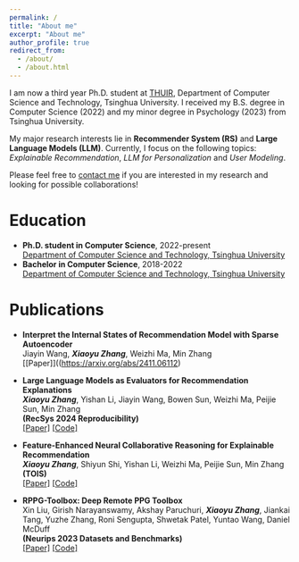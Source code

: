 ```yaml
---
permalink: /
title: "About me"
excerpt: "About me"
author_profile: true
redirect_from: 
  - /about/
  - /about.html
---
```


I am now a third year Ph.D. student at [THUIR](http://www.thuir.cn/), Department of Computer Science and Technology, Tsinghua University. I received my B.S. degree in Computer Science (2022) and my minor degree in Psychology (2023) from Tsinghua University.

My major research interests lie in **Recommender System (RS)** and **Large Language Models (LLM)**. Currently, I focus on the following topics: *Explainable Recommendation*, *LLM for Personalization* and *User Modeling*.

Please feel free to [contact me](mailto:zhxy0925@gmail.com) if you are interested in my research and looking for possible collaborations!


Education
======
* **Ph.D. student in Computer Science**, 2022-present <br>
  [Department of Computer Science and Technology, Tsinghua University](https://www.cs.tsinghua.edu.cn/csen/)
* **Bachelor in Computer Science**, 2018-2022 <br>
  [Department of Computer Science and Technology, Tsinghua University](https://www.cs.tsinghua.edu.cn/csen/)


Publications
======
* **Interpret the Internal States of Recommendation Model with Sparse Autoencoder** <br>
  Jiayin Wang, ***Xiaoyu Zhang***, Weizhi Ma, Min Zhang <br>
  [[Paper]]((https://arxiv.org/abs/2411.06112)

* **Large Language Models as Evaluators for Recommendation Explanations** <br>
  ***Xiaoyu Zhang***, Yishan Li, Jiayin Wang, Bowen Sun, Weizhi Ma, Peijie Sun, Min Zhang <br>
  **(RecSys 2024 Reproducibility)**<br>
  [[Paper]](https://arxiv.org/abs/2406.03248) [[Code]](https://github.com/Xiaoyu-SZ/LLMasEvaluator)

* **Feature-Enhanced Neural Collaborative Reasoning for Explainable Recommendation** <br> 
  ***Xiaoyu Zhang***, Shiyun Shi, Yishan Li, Weizhi Ma, Peijie Sun, Min Zhang<br>
  **(TOIS)**<br>
  [[Paper]](https://dl.acm.org/doi/abs/10.1145/3690381) [[Code]](https://github.com/Xiaoyu-SZ/FencrCode)

* **RPPG-Toolbox: Deep Remote PPG Toolbox** <br> 
  Xin Liu, Girish Narayanswamy, Akshay Paruchuri, ***Xiaoyu Zhang***, Jiankai Tang, Yuzhe Zhang, Roni Sengupta, Shwetak Patel, Yuntao Wang, Daniel McDuff <br>
  **(Neurips 2023 Datasets and Benchmarks)**<br>
  [[Paper]](https://proceedings.neurips.cc/paper_files/paper/2023/file/d7d0d548a6317407e02230f15ce75817-Paper-Datasets_and_Benchmarks.pdf) [[Code]](https://github.com/ubicomplab/rPPG-Toolbox)


 
<!-- <script type="text/javascript" id="clustrmaps" src="//clustrmaps.com/map_v2.js?d=ntPmnUOUiTp6VVk_fiKXf6vboAHV_ss2pwMEJguMFOo&cl=ffffff&w=a"></script> -->
